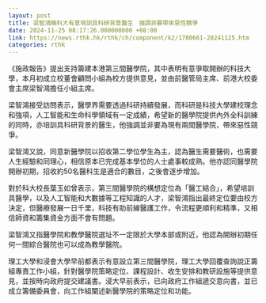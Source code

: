 ```yaml
---
layout: post
title: 梁智鴻稱科大有意培訓具科研背景醫生　強調非要帶來惡性競爭
date: 2024-11-25 08:17:26.000000000 +08:00
link: https://news.rthk.hk/rthk/ch/component/k2/1780661-20241125.htm
categories: rthk
---
```


《施政報告》提出支持籌建本港第三間醫學院，其中表明有意爭取開辦的科技大學，本月初成立校董會顧問小組為校方提供意見，並由前醫管局主席、前港大校委會主席梁智鴻擔任小組主席。

梁智鴻接受訪問表示，醫學界需要透過科研持續發展，而科研是科技大學建校理念和強項，人工智能和生命科學領域有一定成績，希望新的醫學院提供內外全科訓練的同時，亦培訓具科研背景的醫生，他強調並非要為現有兩間醫學院，帶來惡性競爭。

梁智鴻又說，同意新醫學院以招收第二學位學生為主，認為醫生需要醫術，也需要人生經驗和同理心，相信原本已完成基本學位的人士處事較成熟。他亦認同醫學院開辦初期，招收約50名醫科生是適合的數目，之後會逐步增加。

對於科大校長葉玉如曾表示，第三間醫學院的構想定位為「醫工結合」，希望培訓具醫學，以及人工智能和大數據等工程知識的人才，梁智鴻指出最終定位要由校方決定，但醫療發展一日千里，科技有助前線醫護工作，令流程更順利和精準，又相信師資和籌集資金方面不會有問題。

梁智鴻又指醫學院和教學醫院選址不一定限於大學本部或附近，他認為開辦初期任何一間綜合醫院也可以成為教學醫院。

理工大學和浸會大學早前都表示有意設立第三間醫學院，理工大學回覆查詢說正籌組專責工作小組，針對醫學院策略定位、課程設計、收生安排和教研設施等提供意見，並按時向政府提交建議書。浸大早前表示，已向政府工作組遞交意向書，並已成立籌備委員會，向工作組闡述新醫學院的策略定位和功能。
